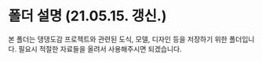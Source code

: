 # 폴더 설명 (21.05.15. 갱신.)
본 폴더는 댕댕도감 프로젝트와 관련된 도식, 모델, 디자인 등을 저장하기 위한 폴더입니다.
필요시 적절한 자료들을 올려서 사용해주시면 되겠습니다.

